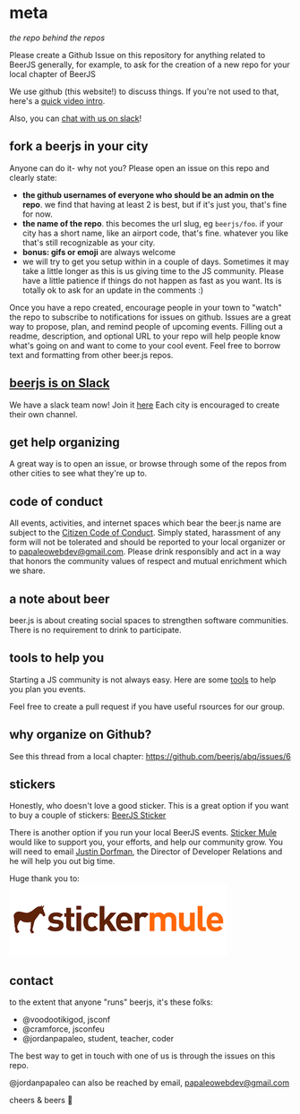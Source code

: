 meta
====
*the repo behind the repos*


Please create a Github Issue on this repository for anything related to BeerJS generally,
for example, to ask for the creation of a new repo for your local chapter of BeerJS

We use github (this website!) to discuss things. If you're not used to that, here's a [quick video intro](https://www.youtube.com/watch?v=KlrJVSJRUN4).

Also, you can [chat with us on slack](https://beerjs-slack-invite.herokuapp.com/)!

## fork a beerjs in your city

Anyone can do it- why not you? Please open an issue on this repo and clearly state:
- **the github usernames of everyone who should be an admin on the repo**. we find that having at least 2 is best, but if it's just you, that's fine for now.
- **the name of the repo**. this becomes the url slug, eg `beerjs/foo`. if your city has a short name, like an airport code, that's fine. whatever you like that's still recognizable as your city.
- **bonus: gifs or emoji** are always welcome
- we will try to get you setup within in a couple of days.  Sometimes it may take a little longer as this is us giving time to the JS community.  Please have a little patience if things do not happen as fast as you want.  Its is totally ok to ask for an update in the comments :)


Once you have a repo created, encourage people in your town to "watch" the repo to subscribe to notifications for issues on github. Issues are a great way to propose, plan, and remind people of upcoming events. Filling out a readme, description, and optional URL to your repo will help people know what's going on and want to come to your cool event. Feel free to borrow text and formatting from other beer.js repos.

## [beerjs is on Slack](https://beerjs.slack.com)

We have a slack team now! Join it [here](https://beerjs-slack-invite.herokuapp.com/)  Each city is encouraged to create their own channel.

## get help organizing

A great way is to open an issue, or browse through some of the repos from other cities to see what they're up to.

## code of conduct

All events, activities, and internet spaces which bear the beer.js name are subject to the [Citizen Code of Conduct](http://citizencodeofconduct.org/). Simply stated, harassment of any form will not be tolerated and should be reported to your local organizer or to papaleowebdev@gmail.com. Please drink responsibly and act in a way that honors the community values of respect and mutual enrichment which we share.

## a note about beer

beer.js is about creating social spaces to strengthen software communities. There is no requirement to drink to participate.

## tools to help you

Starting a JS community is not always easy.  Here are some [tools](https://github.com/beerjs/meta/blob/master/utils.md) to help you plan you events.

Feel free to create a pull request if you have useful rsources for our group.

## why organize on Github?
See this thread from a local chapter: https://github.com/beerjs/abq/issues/6

## stickers
Honestly, who doesn't love a good sticker.  This is a great option if you want to buy a couple of stickers: [BeerJS Sticker](https://www.stickermule.com/marketplace/11293-beerjs)

There is another option if you run your local BeerJS events.  [Sticker Mule](https://www.stickermule.com) would like to support you, your efforts, and help our community grow.  You will need to email [Justin Dorfman](mailto:jdorfman@stickermule.com), the Director of Developer Relations and he will help you out big time.

Huge thank you to:
<a href="https://www.stickermule.com"><img src="assets/stickermule.png"></a>

## contact

to the extent that anyone "runs" beerjs, it's these folks:

- @voodootikigod, jsconf
- @cramforce, jsconfeu
- @jordanpapaleo, student, teacher, coder

The best way to get in touch with one of us is through the issues on this repo.

@jordanpapaleo can also be reached by email, papaleowebdev@gmail.com

cheers & beers :beers:
